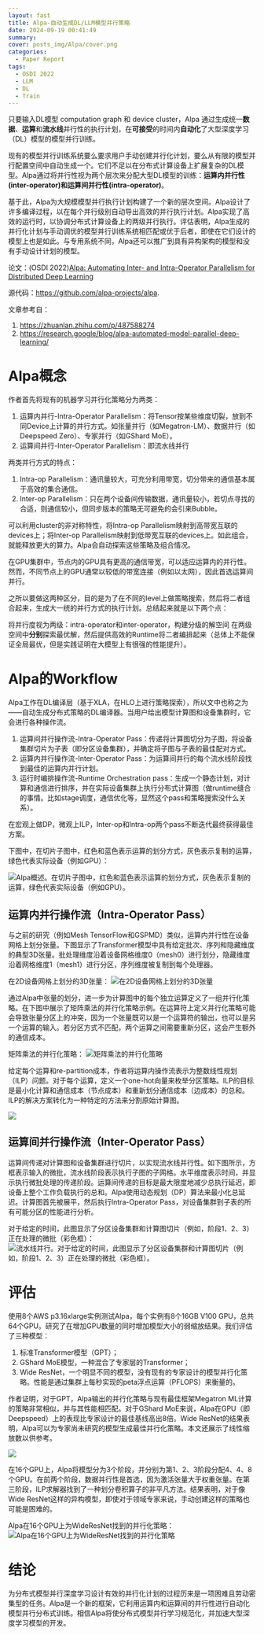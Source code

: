 ```yaml
---
layout: fast
title: Alpa-自动生成DL/LLM模型并行策略
date: 2024-09-19 00:41:49
summary: 
cover: posts_img/Alpa/cover.png
categories: 
  - Paper Report
tags: 
  - OSDI 2022
  - LLM
  - DL
  - Train
---
```


只要输入DL模型 computation graph 和 device cluster，Alpa 通过生成统一**数据**、**运算**和**流水线**并行性的执行计划，在**可接受**的时间内**自动化**了大型深度学习（DL）模型的模型并行训练。

现有的模型并行训练系统要么要求用户手动创建并行化计划，要么从有限的模型并行配置空间中自动生成一个。它们不足以在分布式计算设备上扩展复杂的DL模型。Alpa通过将并行性视为两个层次来分配大型DL模型的训练：**运算内并行性(inter-operator)**和**运算间并行性(intra-operator)**。

基于此，Alpa为大规模模型并行执行计划构建了一个新的层次空间。Alpa设计了许多编译过程，以在每个并行级别自动导出高效的并行执行计划。Alpa实现了高效的运行时，以协调分布式计算设备上的两级并行执行。评估表明，Alpa生成的并行化计划与手动调优的模型并行训练系统相匹配或优于后者，即使在它们设计的模型上也是如此。与专用系统不同，Alpa还可以推广到具有异构架构的模型和没有手动设计计划的模型。

论文：(OSDI 2022)[Alpa: Automating Inter- and Intra-Operator Parallelism for Distributed Deep Learning](https://www.usenix.org/system/files/osdi23-li-zhuohan.pdf)

源代码：https://github.com/alpa-projects/alpa.

文章参考自：
1. https://zhuanlan.zhihu.com/p/487588274
2. https://research.google/blog/alpa-automated-model-parallel-deep-learning/


# Alpa概念

作者首先将现有的机器学习并行化策略分为两类：

1. 运算内并行-Intra-Operator Parallelism：将Tensor按某些维度切裂，放到不同Device上计算的并行方式。如张量并行（如Megatron-LM）、数据并行（如Deepspeed Zero）、专家并行（如GShard MoE）。
2. 运算间并行-Inter-Operator Parallelism：即流水线并行

两类并行方式的特点：
1. Intra-op Parallelism：通讯量较大，可充分利用带宽，切分带来的通信基本属于高效的集合通信。
2. Inter-op Parallelism：只在两个设备间传输数据，通讯量较小，若切点寻找的合适，则通信较小，但同步版本的策略无可避免的会引来Bubble。

可以利用cluster的非对称特性，将Intra-op Parallelism映射到高带宽互联的devices上；将Inter-op Parallelism映射到低带宽互联的devices上。如此组合，就能释放更大的算力。Alpa会自动探索这些策略及组合情况。

在GPU集群中，节点内的GPU具有更高的通信带宽，可以适应运算内的并行性。然而，不同节点上的GPU通常以较低的带宽连接（例如以太网），因此首选运算间并行。

之所以要做这两种区分，目的是为了在不同的level上做策略搜索，然后将二者组合起来，生成大一统的并行方式的执行计划。总结起来就是以下两个点：

将并行度视为两级：intra-operator和inter-operator，构建分级的解空间
在两级空间中**分别**探索最优解，然后提供高效的Runtime将二者编排起来（总体上不能保证全局最优，但是实践证明在大模型上有很强的性能提升）。

# Alpa的Workflow

Alpa工作在DL编译层（基于XLA，在HLO上进行策略探索），所以文中也称之为——自动生成分布式策略的DL编译器。当用户给出模型计算图和设备集群时，它会进行各种操作流。

1. 运算间并行操作流-Intra-Operator Pass：传递将计算图切分为子图，将设备集群切片为子表（即分区设备集群），并确定将子图与子表的最佳配对方式。
2. 运算内并行操作流-Inter-Operator Pass：为运算间并行的每个流水线阶段找到最佳的运算内并行计划。
3. 运行时编排操作流-Runtime Orchestration pass：生成一个静态计划，对计算和通信进行排序，并在实际设备集群上执行分布式计算图（做runtime缝合的事情。比如stage调度，通信优化等，显然这个pass和策略搜索没什么关系）。

在宏观上做DP，微观上ILP，Inter-op和Intra-op两个pass不断迭代最终获得最佳方案。

下图中，在切片子图中，红色和蓝色表示运算的划分方式，灰色表示复制的运算，绿色代表实际设备（例如GPU）：

![Alpa概述。在切片子图中，红色和蓝色表示运算的划分方式，灰色表示复制的运算，绿色代表实际设备（例如GPU）。](posts_img/Alpa/1.gif)


## 运算内并行操作流（Intra-Operator Pass）

与之前的研究（例如Mesh TensorFlow和GSPMD）类似，运算内并行性在设备网格上划分张量。下图显示了Transformer模型中具有给定批次、序列和隐藏维度的典型3D张量。批处理维度沿着设备网格维度0（mesh0）进行划分，隐藏维度沿着网格维度1（mesh1）进行分区，序列维度被复制到每个处理器。

在2D设备网格上划分的3D张量：
![在2D设备网格上划分的3D张量](posts_img/Alpa/2.png)

通过Alpa中张量的划分，进一步为计算图中的每个独立运算定义了一组并行化策略。在下图中展示了矩阵乘法的并行化策略示例。在运算符上定义并行化策略可能会导致张量分区上的冲突，因为一个张量既可以是一个运算符的输出，也可以是另一个运算的输入。若分区方式不匹配，两个运算之间需要重新分区，这会产生额外的通信成本。

矩阵乘法的并行化策略：
![矩阵乘法的并行化策略](posts_img/Alpa/3.png)


给定每个运算和re-partition成本，作者将运算内操作流表示为整数线性规划（ILP）问题。对于每个运算，定义一个one-hot向量来枚举分区策略。ILP的目标是最小化计算和通信成本（节点成本）和重新划分通信成本（边成本）的总和。ILP的解决方案转化为一种特定的方法来分割原始计算图。

![](posts_img/Alpa/4.png)

## 运算间并行操作流（Inter-Operator Pass）

运算间传递对计算图和设备集群进行切片，以实现流水线并行性。如下图所示，方框表示输入的微批，流水线阶段表示执行子图的子网格。水平维度表示时间，并显示执行微批处理的传递阶段。运算间传递的目标是最大限度地减少总执行延迟，即设备上整个工作负载执行的总和。Alpa使用动态规划（DP）算法来最小化总延迟。计算图首先被展平，然后执行Intra-Operator Pass，对设备集群到子表的所有可能分区的性能进行分析。

对于给定的时间，此图显示了分区设备集群和计算图切片（例如，阶段1、2、3）正在处理的微批（彩色框）：
![流水线并行。对于给定的时间，此图显示了分区设备集群和计算图切片（例如，阶段1、2、3）正在处理的微批（彩色框）。](posts_img/Alpa/6.png)

# 评估

使用8个AWS p3.16xlarge实例测试Alpa，每个实例有8个16GB V100 GPU，总共64个GPU。研究了在增加GPU数量的同时增加模型大小的弱缩放结果。我们评估了三种模型：
1. 标准Transformer模型（GPT）；
2. GShard MoE模型，一种混合了专家层的Transformer；
3. Wide ResNet，一个明显不同的模型，没有现有的专家设计的模型并行化策略。性能是通过集群上每秒实现的peta浮点运算（PFLOPS）来衡量的。

作者证明，对于GPT，Alpa输出的并行化策略与现有最佳框架Megatron ML计算的策略非常相似，并与其性能相匹配。对于GShard MoE来说，Alpa在GPU（即Deepspeed）上的表现比专家设计的最佳基线高出8倍。Wide ResNet的结果表明，Alpa可以为专家尚未研究的模型生成最佳并行化策略。本文还展示了线性缩放数以供参考。

![](posts_img/Alpa/7.png)

在16个GPU上，Alpa将模型分为3个阶段，并分别为第1、2、3阶段分配4、4、8个GPU。在前两个阶段，数据并行性是首选，因为激活张量大于权重张量。在第三阶段，ILP求解器找到了一种划分卷积算子的非平凡方法。结果表明，对于像Wide ResNet这样的异构模型，即使对于领域专家来说，手动创建这样的策略也可能是困难的。

Alpa在16个GPU上为WideResNet找到的并行化策略：
![Alpa在16个GPU上为WideResNet找到的并行化策略](posts_img/Alpa/8.png)

# 结论

为分布式模型并行深度学习设计有效的并行化计划的过程历来是一项困难且劳动密集型的任务。Alpa是一个新的框架，它利用运算内和运算间的并行性进行自动化模型并行分布式训练。相信Alpa将使分布式模型并行学习规范化，并加速大型深度学习模型的开发。